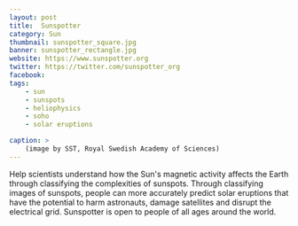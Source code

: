 ```yaml
---
layout: post
title:  Sunspotter
category: Sun
thumbnail: sunspotter_square.jpg
banner: sunspotter_rectangle.jpg
website: https://www.sunspotter.org
twitter: https://twitter.com/sunspotter_org
facebook: 
tags: 
    - sun
    - sunspots
    - heliophysics
    - soho
    - solar eruptions

caption: >
    (image by SST, Royal Swedish Academy of Sciences)
---
```

Help scientists understand how the Sun's magnetic activity affects the Earth through classifying the complexities of sunspots. Through classifying images of sunspots, people can more accurately predict solar eruptions that have the potential to harm astronauts, damage satellites and disrupt the electrical grid. Sunspotter is open to people of all ages around the world.